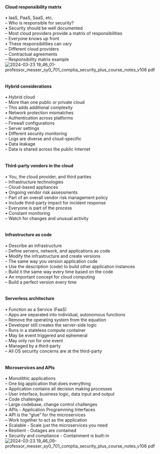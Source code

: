 ####  Cloud responsibility matrix  

• IaaS, PaaS, SaaS, etc.  
– Who is responsible for security?  
• Security should be well documented  
– Most cloud providers provide a matrix of responsibilities  
– Everyone knows up front  
• These responsibilities can vary  
– Different cloud providers  
– Contractual agreements  
– Responsibility matrix example  
![2024-03-23 19_46_01-professor_messer_sy0_701_comptia_security_plus_course_notes_v106 pdf](https://github.com/0xVoLk/Security-701/assets/100092212/d0ae2103-b23e-4176-8b40-43c3d5a22c5e)  
<br>


####  Hybrid considerations  

• Hybrid cloud  
– More than one public or private cloud  
– This adds additional complexity  
• Network protection mismatches  
– Authentication across platforms  
– Firewall configurations  
– Server settings  
• Different security monitoring  
– Logs are diverse and cloud-specific  
• Data leakage  
– Data is shared across the public Internet  
<br>


####  Third-party vendors in the cloud  

• You, the cloud provider, and third parties  
– Infrastructure technologies  
– Cloud-based appliances  
• Ongoing vendor risk assessments  
– Part of an overall vendor risk management policy  
• Include third-party impact for incident response  
– Everyone is part of the process  
• Constant monitoring  
– Watch for changes and unusual activity  
<br>


####  Infrastructure as code  

• Describe an infrastructure  
– Define servers, network, and applications as code  
• Modify the infrastructure and create versions  
– The same way you version application code  
• Use the description (code) to build other application instances  
– Build it the same way every time based on the code  
• An important concept for cloud computing  
– Build a perfect version every time  
<br>


####  Serverless architecture  

• Function as a Service (FaaS)  
– Apps are separated into individual, autonomous functions  
– Remove the operating system from the equation  
• Developer still creates the server-side logic  
– Runs in a stateless compute container  
• May be event triggered and ephemeral  
– May only run for one event  
• Managed by a third-party  
– All OS security concerns are at the third-party  
<br>


####  Microservices and APIs  

• Monolithic applications  
– One big application that does everything  
• Application contains all decision making processes  
– User interface, business logic, data input and output  
• Code challenges  
– Large codebase, change control challenges  
• APIs - Application Programming Interfaces  
• API is the “glue” for the microservices  
– Work together to act as the application  
• Scalable - Scale just the microservices you need  
• Resilient - Outages are contained  
• Security and compliance - Containment is built-in  
![2024-03-23 19_46_09-professor_messer_sy0_701_comptia_security_plus_course_notes_v106 pdf](https://github.com/0xVoLk/Security-701/assets/100092212/a49fd0e3-b188-465f-8310-e07d47719b37)
